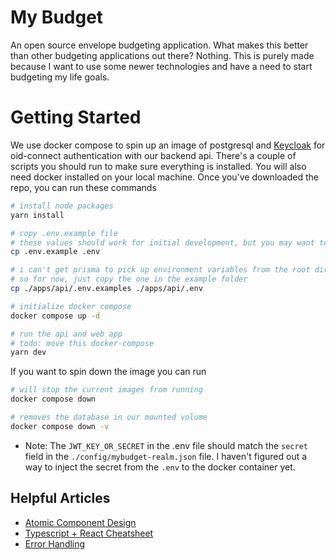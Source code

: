 # My Budget

An open source envelope budgeting application. What makes this better than other budgeting applications out there? Nothing. This is purely made because I want to use some newer technologies and have a need to start budgeting my life goals.

# Getting Started

We use docker compose to spin up an image of postgresql and [Keycloak](https://www.keycloak.org/) for oid-connect authentication with our backend api. There's a couple of scripts you should run to make sure everything is installed. You will also need docker installed on your local machine. Once you've downloaded the repo, you can run these commands

```bash
# install node packages
yarn install

# copy .env.example file
# these values should work for initial development, but you may want to change them
cp .env.example .env

# i can't get prisma to pick up environment variables from the root directory when running cli commands,
# so for now, just copy the one in the example folder
cp ./apps/api/.env.examples ./apps/api/.env

# initialize docker compose
docker compose up -d

# run the api and web app
# todo: move this docker-compose
yarn dev
```

If you want to spin down the image you can run

```bash
# will stop the current images from running
docker compose down

# removes the database in our mounted volume
docker compose down -v
```

-   Note: The `JWT_KEY_OR_SECRET` in the .env file should match the `secret` field in the `./config/mybudget-realm.json` file. I haven't figured out a way to inject the secret from the `.env` to the docker container yet.

## Helpful Articles
- [Atomic Component Design](https://atomicdesign.bradfrost.com/chapter-2/)
- [Typescript + React Cheatsheet](https://react-typescript-cheatsheet.netlify.app/)
- [Error Handling](https://medium.com/with-orus/the-5-commandments-of-clean-error-handling-in-typescript-93a9cbdf1af5)
